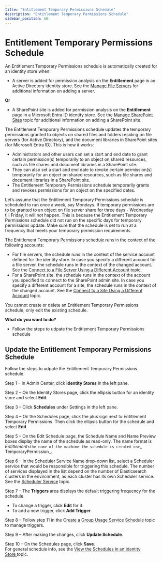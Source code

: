 ```yaml
---
title: "Entitlement Temporary Permissions Schedule"
description: "Entitlement Temporary Permissions Schedule"
sidebar_position: 60
---
```


# Entitlement Temporary Permissions Schedule

An Entitlement Temporary Permissions schedule is automatically created for an identity store when:

- A server is added for permission analysis on the **Entitlement** page in an Active Directory
  identity store. See the
  [Manage File Servers](/docs/directorymanager/11.0/admincenter/entitlement/manage.md)
  for additional information on adding a server.

**Or**

- A SharePoint site is added for permission analysis on the **Entitlement** page in a Microsoft
  Entra ID identity store. See the
  [Manage SharePoint Sites](/docs/directorymanager/11.0/admincenter/entitlement/manage_1.md)
  topic for additional information on adding a SharePoint site.

The Entitlement Temporary Permissions schedule updates the temporary permissions granted to objects
on shared files and folders residing on file servers (for Active Directory), and the document
libraries in SharePoint sites (for Microsoft Entra ID). This is how it works:

- Administrators and other users can set a start and end date to grant certain permission(s)
  temporarily to an object on shared resources, such as file shares and document libraries in a
  SharePoint site.
- They can also set a start and end date to revoke certain permission(s) temporarily for an object
  on shared resources, such as file shares and document libraries in a SharePoint site.
- The Entitlement Temporary Permissions schedule temporarily grants and revokes permissions for an
  object on the specified dates.

Let’s assume that the Entitlement Temporary Permissions schedule is scheduled to run once a week,
say Mondays. If temporary permissions are to be granted to an object on file server share for three
days - Wednesday till Friday, it will not happen. This is because the Entitlement Temporary
Permissions schedule did not run on the specific days for temporary permissions update. Make sure
that the schedule is set to run at a frequency that meets your temporary permission requirements.

The Entitlement Temporary Permissions schedule runs in the context of the following accounts:

- For file servers, the schedule runs in the context of the service account defined for the identity
  store. In case you specify a different account for a file server, the schedule runs in the context
  of the changed account. See the
  [Connect to a File Server Using a Different Account](/docs/directorymanager/11.0/admincenter/entitlement/manage.md#connect-to-a-file-server-using-a-different-account)
  topic.
- For a SharePoint site, the schedule runs in the context of the account you specified to connect to
  the SharePoint admin site. In case you specify a different account for a site, the schedule runs
  in the context of the changed account. See the
  [Connect to a Site Using a Different Account](/docs/directorymanager/11.0/admincenter/entitlement/manage_1.md#connect-to-a-site-using-a-different-account)
  topic.

You cannot create or delete an Entitlement Temporary Permissions schedule; only edit the existing
schedule.

**What do you want to do?**

- Follow the steps to udpate the Entitlement Temporary Permissions schedule

## Update the Entitlement Temporary Permissions Schedule

Follow the steps to udpate the Entitlement Temporary Permissions schedule.

Step 1 – In Admin Center, click **Identity Stores** in the left pane.

Step 2 – On the Identity Stores page, click the ellipsis button for an identity store and select
**Edit**.

Step 3 – Click **Schedules** under Settings in the left pane.

Step 4 – On the Schedules page, click the plus sign next to Entitlement Temporary Permissions. Then
click the ellipsis button for the schedule and select **Edit**.

Step 5 – On the Edit Schedule page, the Schedule Name and Name Preview boxes display the name of the
schedule as read-only. The name format is
_Entitlement_`<the name of the machine the schedule is created on>`_ TemporaryPermission_.

Step 6 – In the Scheduler Service Name drop-down list, select a Scheduler service that would be
responsible for triggering this schedule. The number of services displayed in the list depend on the
number of Elasticsearch clusters in the environment, as each cluster has its own Scheduler service.
See the
[Scheduler Service](/docs/directorymanager/11.0/admincenter/service/schedulerservice.md)
topic.

Step 7 – The **Triggers** area displays the default triggering frequency for the schedule.

- To change a trigger, click **Edit** for it.
- To add a new trigger, click **Add Trigger**.

Step 8 – Follow step 11 in the
[Create a Group Usage Service Schedule](/docs/directorymanager/11.0/admincenter/schedule/groupusageservice.md#create-a-group-usage-service-schedule)
topic to manage triggers.

Step 9 – After making the changes, click **Update Schedule**.

Step 10 – On the Schedules page, click **Save**.  
For general schedule info, see the
[View the Schedules in an Identity Store ](/docs/directorymanager/11.0/admincenter/schedule/manage.md#view-the-schedules-in-an-identity-store)topic.
